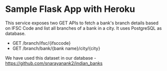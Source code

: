 # Sample Flask App with Heroku

This service exposes two GET APIs to fetch a bank's branch details based on IFSC Code and list all branches of a bank in a city. It uses PostgreSQL as database.

- GET /branch/ifsc/{ifsccode}
- GET /branch/bank/{bank name}/city/{city}

We have used this dataset in our database - https://github.com/snarayanank2/indian_banks
